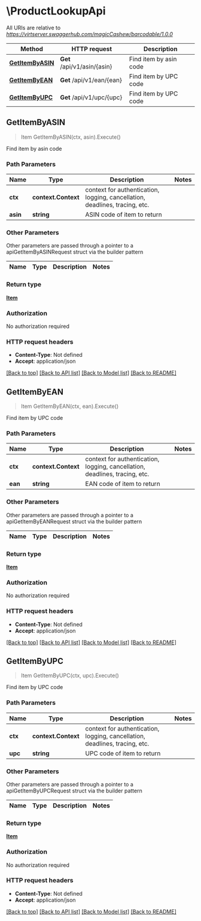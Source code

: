 # \ProductLookupApi

All URIs are relative to *https://virtserver.swaggerhub.com/magicCashew/barcodable/1.0.0*

Method | HTTP request | Description
------------- | ------------- | -------------
[**GetItemByASIN**](ProductLookupApi.md#GetItemByASIN) | **Get** /api/v1/asin/{asin} | Find item by asin code
[**GetItemByEAN**](ProductLookupApi.md#GetItemByEAN) | **Get** /api/v1/ean/{ean} | Find item by UPC code
[**GetItemByUPC**](ProductLookupApi.md#GetItemByUPC) | **Get** /api/v1/upc/{upc} | Find item by UPC code



## GetItemByASIN

> Item GetItemByASIN(ctx, asin).Execute()

Find item by asin code



### Path Parameters


Name | Type | Description  | Notes
------------- | ------------- | ------------- | -------------
**ctx** | **context.Context** | context for authentication, logging, cancellation, deadlines, tracing, etc.
**asin** | **string** | ASIN code of item to return | 

### Other Parameters

Other parameters are passed through a pointer to a apiGetItemByASINRequest struct via the builder pattern


Name | Type | Description  | Notes
------------- | ------------- | ------------- | -------------


### Return type

[**Item**](item.md)

### Authorization

No authorization required

### HTTP request headers

- **Content-Type**: Not defined
- **Accept**: application/json

[[Back to top]](#) [[Back to API list]](../README.md#documentation-for-api-endpoints)
[[Back to Model list]](../README.md#documentation-for-models)
[[Back to README]](../README.md)


## GetItemByEAN

> Item GetItemByEAN(ctx, ean).Execute()

Find item by UPC code



### Path Parameters


Name | Type | Description  | Notes
------------- | ------------- | ------------- | -------------
**ctx** | **context.Context** | context for authentication, logging, cancellation, deadlines, tracing, etc.
**ean** | **string** | EAN code of item to return | 

### Other Parameters

Other parameters are passed through a pointer to a apiGetItemByEANRequest struct via the builder pattern


Name | Type | Description  | Notes
------------- | ------------- | ------------- | -------------


### Return type

[**Item**](item.md)

### Authorization

No authorization required

### HTTP request headers

- **Content-Type**: Not defined
- **Accept**: application/json

[[Back to top]](#) [[Back to API list]](../README.md#documentation-for-api-endpoints)
[[Back to Model list]](../README.md#documentation-for-models)
[[Back to README]](../README.md)


## GetItemByUPC

> Item GetItemByUPC(ctx, upc).Execute()

Find item by UPC code



### Path Parameters


Name | Type | Description  | Notes
------------- | ------------- | ------------- | -------------
**ctx** | **context.Context** | context for authentication, logging, cancellation, deadlines, tracing, etc.
**upc** | **string** | UPC code of item to return | 

### Other Parameters

Other parameters are passed through a pointer to a apiGetItemByUPCRequest struct via the builder pattern


Name | Type | Description  | Notes
------------- | ------------- | ------------- | -------------


### Return type

[**Item**](item.md)

### Authorization

No authorization required

### HTTP request headers

- **Content-Type**: Not defined
- **Accept**: application/json

[[Back to top]](#) [[Back to API list]](../README.md#documentation-for-api-endpoints)
[[Back to Model list]](../README.md#documentation-for-models)
[[Back to README]](../README.md)


